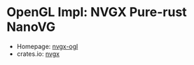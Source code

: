 # OpenGL Impl: NVGX Pure-rust NanoVG

* Homepage: [nvgx-ogl](https://github.com/rede97/nvgx/tree/master/nvgx-ogl) 
* crates.io: [nvgx](https://crates.io/crates/nvgx)

